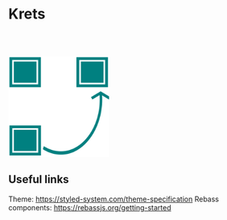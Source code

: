 # Krets 
</br></br>

<img width="200" alt="Logo" src="./public/logo.svg">

## Useful links
Theme: https://styled-system.com/theme-specification
Rebass components: https://rebassjs.org/getting-started
